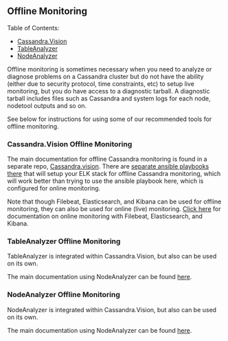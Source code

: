 ## Offline Monitoring
Table of Contents:
- [Cassandra.Vision](#Cassandra.Vision-Offline-Monitoring)
- [TableAnalyzer](#TableAnalyzer-Offline-Monitoring)
- [NodeAnalyzer](#NodeAnalyzer-Offline-Monitoring)

Offline monitoring is sometimes necessary when you need to analyze or diagnose problems on a Cassandra cluster but do not have the ability (either due to security protocol, time constraints, etc) to setup live monitoring, but you do have access to a diagnostic tarball. A diagnostic tarball includes files such as Cassandra and system logs for each node, nodetool outputs and so on. 

See below for instructions for using some of our recommended tools for offline monitoring. 

### Cassandra.Vision Offline Monitoring

The main documentation for offline Cassandra monitoring is found in a separate repo, [Cassandra.vision](https://github.com/Anant/cassandra.vision). There are [separate ansible playbooks there](https://github.com/Anant/cassandra.vision/tree/master/elastic-kibana-ansible) that will setup your ELK stack for offline Cassandra monitoring, which will work better than trying to use the ansible playbook here, which is configured for online monitoring.

Note that though Filebeat, Elasticsearch, and Kibana can be used for offline monitoring, they can also be used for online (live) monitoring. [Click here](./maintenance.live-monitoring.md#live-monitoring-with-filebeat-elasticsearch-and-kibana) for documentation on online monitoring with Filebeat, Elasticsearch, and Kibana.

### TableAnalyzer Offline Monitoring
TableAnalyzer is integrated within Cassandra.Vision, but also can be used on its own.

The main documentation using NodeAnalyzer can be found [here](https://github.com/Anant/cassandra.vision/tree/master/cassandra-analyzer/offline-log-collector/TableAnalyzer).

### NodeAnalyzer Offline Monitoring
NodeAnalyzer is integrated within Cassandra.Vision, but also can be used on its own.

The main documentation using NodeAnalyzer can be found [here](https://github.com/Anant/cassandra.vision/tree/master/cassandra-analyzer/offline-log-collector/NodeAnalyzer).

